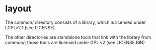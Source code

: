 # layout

The common/ directory consists of a library, which is licensed under
LGPLv2.1 (see LICENSE).

The other directories are standalone tools that link with the library
from common/; those tools are licensed under GPL v2 (see LICENSE.BIN)
